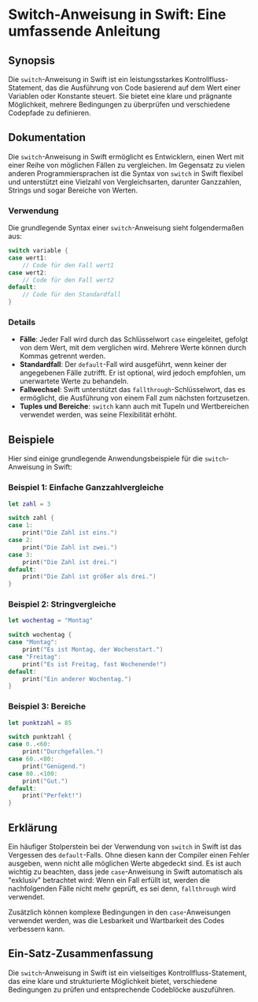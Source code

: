 <!--
Meta Description: # Switch-Anweisung in Swift: Eine umfassende Anleitung ## Synopsis Die `switch`-Anweisung in Swift ist ein leistungsstarkes Kontrollfluss-Statement, d...
Meta Keywords: die, switch, swift, ist, case
-->

# Switch-Anweisung in Swift: Eine umfassende Anleitung

## Synopsis
Die `switch`-Anweisung in Swift ist ein leistungsstarkes Kontrollfluss-Statement, das die Ausführung von Code basierend auf dem Wert einer Variablen oder Konstante steuert. Sie bietet eine klare und prägnante Möglichkeit, mehrere Bedingungen zu überprüfen und verschiedene Codepfade zu definieren.

## Dokumentation
Die `switch`-Anweisung in Swift ermöglicht es Entwicklern, einen Wert mit einer Reihe von möglichen Fällen zu vergleichen. Im Gegensatz zu vielen anderen Programmiersprachen ist die Syntax von `switch` in Swift flexibel und unterstützt eine Vielzahl von Vergleichsarten, darunter Ganzzahlen, Strings und sogar Bereiche von Werten.

### Verwendung
Die grundlegende Syntax einer `switch`-Anweisung sieht folgendermaßen aus:

```swift
switch variable {
case wert1:
    // Code für den Fall wert1
case wert2:
    // Code für den Fall wert2
default:
    // Code für den Standardfall
}
```

### Details
- **Fälle**: Jeder Fall wird durch das Schlüsselwort `case` eingeleitet, gefolgt von dem Wert, mit dem verglichen wird. Mehrere Werte können durch Kommas getrennt werden.
- **Standardfall**: Der `default`-Fall wird ausgeführt, wenn keiner der angegebenen Fälle zutrifft. Er ist optional, wird jedoch empfohlen, um unerwartete Werte zu behandeln.
- **Fallwechsel**: Swift unterstützt das `fallthrough`-Schlüsselwort, das es ermöglicht, die Ausführung von einem Fall zum nächsten fortzusetzen.
- **Tuples und Bereiche**: `switch` kann auch mit Tupeln und Wertbereichen verwendet werden, was seine Flexibilität erhöht.

## Beispiele
Hier sind einige grundlegende Anwendungsbeispiele für die `switch`-Anweisung in Swift:

### Beispiel 1: Einfache Ganzzahlvergleiche
```swift
let zahl = 3

switch zahl {
case 1:
    print("Die Zahl ist eins.")
case 2:
    print("Die Zahl ist zwei.")
case 3:
    print("Die Zahl ist drei.")
default:
    print("Die Zahl ist größer als drei.")
}
```

### Beispiel 2: Stringvergleiche
```swift
let wochentag = "Montag"

switch wochentag {
case "Montag":
    print("Es ist Montag, der Wochenstart.")
case "Freitag":
    print("Es ist Freitag, fast Wochenende!")
default:
    print("Ein anderer Wochentag.")
}
```

### Beispiel 3: Bereiche
```swift
let punktzahl = 85

switch punktzahl {
case 0..<60:
    print("Durchgefallen.")
case 60..<80:
    print("Genügend.")
case 80..<100:
    print("Gut.")
default:
    print("Perfekt!")
}
```

## Erklärung
Ein häufiger Stolperstein bei der Verwendung von `switch` in Swift ist das Vergessen des `default`-Falls. Ohne diesen kann der Compiler einen Fehler ausgeben, wenn nicht alle möglichen Werte abgedeckt sind. Es ist auch wichtig zu beachten, dass jede `case`-Anweisung in Swift automatisch als "exklusiv" betrachtet wird: Wenn ein Fall erfüllt ist, werden die nachfolgenden Fälle nicht mehr geprüft, es sei denn, `fallthrough` wird verwendet.

Zusätzlich können komplexe Bedingungen in den `case`-Anweisungen verwendet werden, was die Lesbarkeit und Wartbarkeit des Codes verbessern kann.

## Ein-Satz-Zusammenfassung
Die `switch`-Anweisung in Swift ist ein vielseitiges Kontrollfluss-Statement, das eine klare und strukturierte Möglichkeit bietet, verschiedene Bedingungen zu prüfen und entsprechende Codeblöcke auszuführen.
